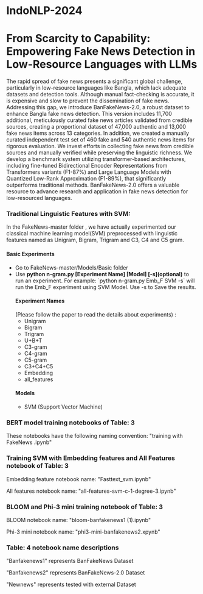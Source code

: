 # IndoNLP-2024
<h1>From Scarcity to Capability: Empowering Fake News Detection in Low-Resource Languages with LLMs</h1>
<p> The rapid spread of fake news presents a significant global challenge, particularly in low-resource languages like Bangla, which lack adequate datasets and detection tools. Although manual fact-checking is accurate, it is expensive and slow to prevent the dissemination of fake news. Addressing this gap, we introduce BanFakeNews-2.0, a robust dataset to enhance Bangla fake news detection. This version includes 11,700 additional, meticulously curated fake news articles validated from credible sources, creating a proportional dataset of 47,000 authentic and 13,000 fake news items across 13 categories. In addition, we created a manually curated independent test set of 460 fake and 540 authentic news items for rigorous evaluation. We invest efforts in collecting fake news from credible sources and manually verified while preserving the linguistic richness. We develop a benchmark system utilizing transformer-based architectures, including fine-tuned Bidirectional Encoder Representations from Transformers variants (F1-87%) and Large Language Models with Quantized Low-Rank Approximation (F1-89%), that significantly outperforms traditional methods. BanFakeNews-2.0 offers a valuable resource to advance research and application in fake news detection for low-resourced languages. </p>
<!-- <h3>The following link is directed to our BanFakeNews-2.0 dataset which is uploaded in Kaggle platform. We have annotated our authentic news as 1 and fake news as 0</h3>
<href>https://www.kaggle.com/datasets/hrithikmajumdar/bangla-fake-news</href>
<h3>The doi link for the BanFakeNews-2.0 dataset is given below which we have published in the Mendeley which is a dataset sharing platform.</h3>
<href>https://data.mendeley.com/datasets/kjh887ct4j/1</href> -->

<h3>Traditional Linguistic Features with SVM:</h3>
<p>In the FakeNews-master folder , we have actually experimented our classical machine learning model(SVM) preprocessed with linguistic features named as Unigram, Bigram, Trigram and C3, C4 and C5 gram.</p>
<h4>Basic Experiments</h4>
<ul type=disk>
<li>Go to FakeNews-master/Models/Basic folder</li>
<li>Use <b>python n-gram.py [Experiment Name] [Model] [-s](optional)</b> to run an experiment. For example: `python n-gram.py Emb_F SVM -s` will run the Emb_F experiment using SVM Model. Use -s to Save the results. 
<h4>Experiment Names</h4>(Please follow the paper to read the details about experiments) : 
   <ul type=star> 
    <li>Unigram</li>
    <li>Bigram</li>
    <li>Trigram</li>
    <li>U+B+T</li>
    <li>C3-gram</li>
    <li>C4-gram</li>
    <li>C5-gram</li>
    <li>C3+C4+C5</li>
    <li>Embedding</li>
    <li>all_features</li>
   </ul>
<h4>Models</h4>
    <ul type=star>
       <li>SVM (Support Vector Machine)</li>
    </ul>
</ul>

<h3>BERT model training notebooks of Table: 3</h3>
<p>These notebooks have the following naming convention: "training with FakeNews <model_name>.ipynb"</p>

<h3>Training SVM with Embedding features and All Features notebook of Table: 3</h3>
<p>Embedding feature notebook name: "Fasttext_svm.ipynb"</p>
<p>All features notebook name: "all-features-svm-c-1-degree-3.ipynb"</p>

<h3>BLOOM and Phi-3 mini training notebook of Table: 3</h3>
<p>BLOOM notebook name: "bloom-banfakenews1 (1).ipynb"</p>
<p>Phi-3 mini notebook name: "phi3-mini-banfakenews2.xpynb"</p>

<h3>Table: 4 notebook name descriptions</h3>
<o>"Banfakenews1" represents BanFakeNews Dataset</p>
<o>"Banfakenews2" represents BanFakeNews-2.0 Dataset</p>
<o>"Newnews" represents tested with external Dataset</p>
